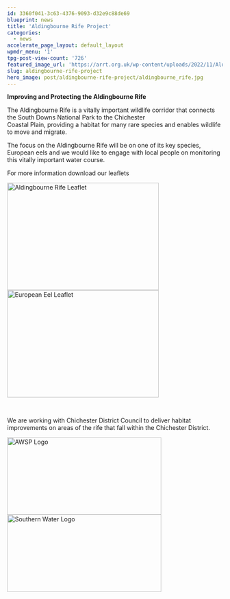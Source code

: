 ```yaml
---
id: 3360f041-3c63-4376-9093-d32e9c88de69
blueprint: news
title: 'Aldingbourne Rife Project'
categories:
  - news
accelerate_page_layout: default_layout
wpmdr_menu: '1'
tpg-post-view-count: '726'
featured_image_url: 'https://arrt.org.uk/wp-content/uploads/2022/11/Aldingbourne_Rife.jpg'
slug: aldingbourne-rife-project
hero_image: post/aldingbourne-rife-project/aldingbourne_rife.jpg
---
```

<p><strong>Improving and Protecting the Aldingbourne Rife </strong></p>
<p>The Aldingbourne Rife is a vitally important wildlife corridor that connects the South Downs National Park to the Chichester<br />
Coastal Plain, providing a habitat for many rare species and enables wildlife to move and migrate.</p>
<p>The focus on the Aldingbourne Rife will be on one of its key species, European eels and we would like to engage with local people on monitoring this vitally important water course.</p>
<p>For more information download our leaflets</p>
<div class="flex-container">
<div class="flex-child"><a href="https://arrt.org.uk/wp-content/uploads/2022/11/ARRT_DL_Leaflet_AldingbourneRife.pdf"><img class="aligncenter wp-image-2903 size-medium" src="https://arrt.org.uk/wp-content/uploads/2022/11/Aldingbourne_Rife_leaflet-354x250.jpg" alt="Aldingbourne Rife Leaflet" width="354" height="250" /></a></div>
<div class="flex-child"><a href="https://arrt.org.uk/wp-content/uploads/2022/11/ARRT_DL_Leaflet_Eels.pdf"><img class="aligncenter wp-image-2904 size-medium" src="https://arrt.org.uk/wp-content/uploads/2022/11/European_Eel_leaflet-354x250.jpg" alt="European Eel Leaflet" width="354" height="250" /></a></div>
</div>
<p>&nbsp;</p>
<p>We are working with Chichester District Council to deliver habitat improvements on areas of the rife that fall within the Chichester District.</p>
<div class="flex-container">
<div class="flex-child"><a href="http://arunwesternstreams.org.uk/"><img class="aligncenter" src="https://arrt.org.uk/wp-content/uploads/2022/11/awsp.jpg" alt="AWSP Logo" width="360" height="180" /></a></div>
<div class="flex-child"><a href="https://www.southernwater.co.uk/"><img class="aligncenter" src="https://arrt.org.uk/wp-content/uploads/2022/11/SW.jpg" alt="Southern Water Logo" width="360" height="180" /></a></div>
</div>
